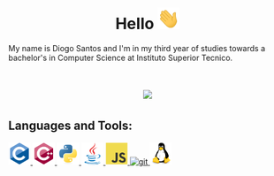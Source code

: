 <!--
**DiogoSantoss/diogosantoss** is a ✨ _special_ ✨ repository because its `README.md` (this file) appears on your GitHub profile.
-->

<h1 align="Center">  Hello <img src="https://raw.githubusercontent.com/ABSphreak/ABSphreak/master/gifs/Hi.gif" width="40px" /> </h1>

My name is Diogo Santos and I'm in my third year of studies towards a bachelor's in Computer Science at Instituto Superior Tecnico.

<h1 align="Center"> <img src="https://c.tenor.com/uyeLKxEDK8wAAAAC/what-confused.gif" width="40px">
  
<h2 align="left">Languages and Tools:</h2>
<p align="left"> 
  <a href="https://www.cprogramming.com/" target="_blank"> <img src="https://raw.githubusercontent.com/devicons/devicon/master/icons/c/c-original.svg" alt="c" width="40" height="40"/> 
  </a> 
  <a href="https://www.cplusplus.com/" target="_blank"> <img src="https://raw.githubusercontent.com/devicons/devicon/master/icons/cplusplus/cplusplus-original.svg" alt="cplusplus" width="40" height="40"/> 
  </a> 
  <a href="https://www.python.org" target="_blank"> <img src="https://raw.githubusercontent.com/devicons/devicon/master/icons/python/python-original.svg" alt="python" width="40" height="40"/> 
  </a>
  <a href="https://www.java.com" target="_blank"> <img src="https://raw.githubusercontent.com/devicons/devicon/master/icons/java/java-original.svg" alt="java" width="40" height="40"/> 
  </a> 
  <a href="https://www.https://www.javascript.com" target="_blank"> <img src="https://raw.githubusercontent.com/devicons/devicon/master/icons/javascript/javascript-original.svg" alt="java" width="40" height="40"/> 
  </a>
  <a href="https://git-scm.com/" target="_blank"> <img src="https://www.vectorlogo.zone/logos/git-scm/git-scm-icon.svg" alt="git" width="40" height="40"/>
  </a>
  <a href="https://www.linux.org/" target="_blank"> <img src="https://raw.githubusercontent.com/devicons/devicon/master/icons/linux/linux-original.svg" alt="linux" width="40" height="40"/> 
  </a>  
</p>
